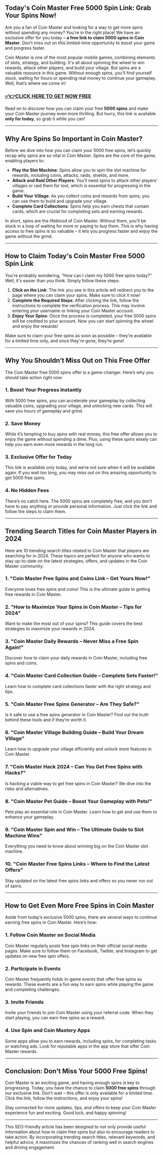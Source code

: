 ## Today's Coin Master Free 5000 Spin Link: Grab Your Spins Now!

Are you a fan of Coin Master and looking for a way to get more spins without spending any money? You're in the right place! We have an exclusive offer for you today – **a free link to claim 5000 spins in Coin Master**. Don’t miss out on this limited-time opportunity to boost your game and progress faster.

Coin Master is one of the most popular mobile games, combining elements of slots, strategy, and building. It's all about spinning the wheel to win rewards, attack other players, and build your village. But spins are a valuable resource in this game. Without enough spins, you’ll find yourself stuck, waiting for hours or spending real money to continue your gameplay. Well, that’s where we come in!

### [✅👉CLICK HERE TO GET NOW FREE](https://thecoinmasterfreespinlink.github.io/)

Read on to discover how you can claim your free **5000 spins** and make your Coin Master journey even more thrilling. But hurry, this link is available **only for today**, so grab it while you can!

---

## Why Are Spins So Important in Coin Master?

Before we dive into how you can claim your 5000 free spins, let’s quickly recap why spins are so vital in Coin Master. Spins are the core of the game, enabling players to:

- **Play the Slot Machine**: Spins allow you to spin the slot machine for rewards, including coins, attacks, raids, shields, and more.
- **Attack and Raid Other Players**: You’ll need spins to attack other players' villages or raid them for loot, which is essential for progressing in the game.
- **Build Your Village**: As you collect coins and rewards from spins, you can use them to build and upgrade your village.
- **Complete Card Collections**: Spins help you earn chests that contain cards, which are crucial for completing sets and earning rewards.

In short, spins are the lifeblood of Coin Master. Without them, you’ll be stuck in a loop of waiting for more or paying to buy them. This is why having access to free spins is so valuable – it lets you progress faster and enjoy the game without the grind.

---

## How to Claim Today's Coin Master Free 5000 Spin Link

You’re probably wondering, “How can I claim my 5000 free spins today?” Well, it's easier than you think. Simply follow these steps:

1. **Click on the Link**: The link you see in this article will redirect you to the page where you can claim your spins. Make sure to click it now!
2. **Complete the Required Steps**: After clicking the link, follow the instructions to complete the verification process. This may involve entering your username or linking your Coin Master account.
3. **Enjoy Your Spins**: Once the process is completed, your free 5000 spins will be credited to your account. Now you can start spinning the wheel and enjoy the rewards!

Make sure to claim your free spins as soon as possible – they’re available for a limited time only, and once they're gone, they’re gone!

---

## Why You Shouldn’t Miss Out on This Free Offer

The Coin Master free 5000 spins offer is a game-changer. Here’s why you should take action right now:

### 1. **Boost Your Progress Instantly**
With 5000 free spins, you can accelerate your gameplay by collecting valuable coins, upgrading your village, and unlocking new cards. This will save you hours of gameplay and grind.

### 2. **Save Money**
While it’s tempting to buy spins with real money, this free offer allows you to enjoy the game without spending a dime. Plus, using these spins wisely can help you earn even more rewards in the long run.

### 3. **Exclusive Offer for Today**
This link is available only today, and we’re not sure when it will be available again. If you wait too long, you may miss out on this amazing opportunity to get 5000 free spins.

### 4. **No Hidden Fees**
There’s no catch here. The 5000 spins are completely free, and you don’t have to pay anything or provide personal information. Just click the link and follow the steps to claim them.

---

## Trending Search Titles for Coin Master Players in 2024

Here are 10 trending search titles related to Coin Master that players are searching for in 2024. These topics are perfect for anyone who wants to stay up-to-date on the latest strategies, offers, and updates in the Coin Master community:

### 1. **"Coin Master Free Spins and Coins Link – Get Yours Now!"**
Everyone loves free spins and coins! This is the ultimate guide to getting free rewards in Coin Master.

### 2. **"How to Maximize Your Spins in Coin Master – Tips for 2024"**
Want to make the most out of your spins? This guide covers the best strategies to maximize your rewards in 2024.

### 3. **"Coin Master Daily Rewards – Never Miss a Free Spin Again!"**
Discover how to claim your daily rewards in Coin Master, including free spins and coins.

### 4. **"Coin Master Card Collection Guide – Complete Sets Faster!"**
Learn how to complete card collections faster with the right strategy and tips.

### 5. **"Coin Master Free Spins Generator – Are They Safe?"**
Is it safe to use a free spins generator in Coin Master? Find out the truth behind these tools and if they’re worth it.

### 6. **"Coin Master Village Building Guide – Build Your Dream Village"**
Learn how to upgrade your village efficiently and unlock more features in Coin Master.

### 7. **"Coin Master Hack 2024 – Can You Get Free Spins with Hacks?"**
Is hacking a viable way to get free spins in Coin Master? We dive into the risks and alternatives.

### 8. **"Coin Master Pet Guide – Boost Your Gameplay with Pets!"**
Pets play an essential role in Coin Master. Learn how to get and use them to enhance your gameplay.

### 9. **"Coin Master Spin and Win – The Ultimate Guide to Slot Machine Wins"**
Everything you need to know about winning big on the Coin Master slot machine.

### 10. **"Coin Master Free Spins Links – Where to Find the Latest Offers"**
Stay updated on the latest free spins links and offers so you never run out of spins.

---

## How to Get Even More Free Spins in Coin Master

Aside from today’s exclusive 5000 spins, there are several ways to continue earning free spins in Coin Master. Here’s how:

### 1. **Follow Coin Master on Social Media**
Coin Master regularly posts free spin links on their official social media pages. Make sure to follow them on Facebook, Twitter, and Instagram to get updates on new free spin offers.

### 2. **Participate in Events**
Coin Master frequently holds in-game events that offer free spins as rewards. These events are a fun way to earn spins while playing the game and completing challenges.

### 3. **Invite Friends**
Invite your friends to join Coin Master using your referral code. When they start playing, you can earn free spins as a reward.

### 4. **Use Spin and Coin Mastery Apps**
Some apps allow you to earn rewards, including spins, for completing tasks or watching ads. Look for reputable apps in the app store that offer Coin Master rewards.

---

## Conclusion: Don't Miss Your 5000 Free Spins!

Coin Master is an exciting game, and having enough spins is key to progressing. Today, you have the chance to claim **5000 free spins** through our exclusive link. Don’t wait – this offer is only available for a limited time. Click the link, follow the instructions, and enjoy your spins!

Stay connected for more updates, tips, and offers to keep your Coin Master experience fun and exciting. Good luck, and happy spinning!

---

This SEO-friendly article has been designed to not only provide useful information about how to claim free spins but also to encourage readers to take action. By incorporating trending search titles, relevant keywords, and helpful advice, it maximizes the chances of ranking well in search engines and driving engagement.
